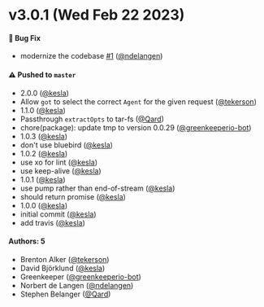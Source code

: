# v3.0.1 (Wed Feb 22 2023)

#### 🐛 Bug Fix

- modernize the codebase [#1](https://github.com/ndelangen/download-tarball/pull/1) ([@ndelangen](https://github.com/ndelangen))

#### ⚠️ Pushed to `master`

- 2.0.0 ([@kesla](https://github.com/kesla))
- Allow `got` to select the correct `Agent` for the given request ([@tekerson](https://github.com/tekerson))
- 1.1.0 ([@kesla](https://github.com/kesla))
- Passthrough `extractOpts` to tar-fs ([@Qard](https://github.com/Qard))
- chore(package): update tmp to version 0.0.29 ([@greenkeeperio-bot](https://github.com/greenkeeperio-bot))
- 1.0.3 ([@kesla](https://github.com/kesla))
- don't use bluebird ([@kesla](https://github.com/kesla))
- 1.0.2 ([@kesla](https://github.com/kesla))
- use xo for lint ([@kesla](https://github.com/kesla))
- use keep-alive ([@kesla](https://github.com/kesla))
- 1.0.1 ([@kesla](https://github.com/kesla))
- use pump rather than end-of-stream ([@kesla](https://github.com/kesla))
- should return promise ([@kesla](https://github.com/kesla))
- 1.0.0 ([@kesla](https://github.com/kesla))
- initial commit ([@kesla](https://github.com/kesla))
- add travis ([@kesla](https://github.com/kesla))

#### Authors: 5

- Brenton Alker ([@tekerson](https://github.com/tekerson))
- David Björklund ([@kesla](https://github.com/kesla))
- Greenkeeper ([@greenkeeperio-bot](https://github.com/greenkeeperio-bot))
- Norbert de Langen ([@ndelangen](https://github.com/ndelangen))
- Stephen Belanger ([@Qard](https://github.com/Qard))
